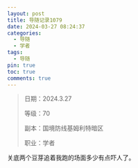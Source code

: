 ```yaml
---
layout: post
title: 导随记录1079
date: 2024-03-27 08:24:37
categories:
  - 导随
  - 学者
tags:
  - 导随
pin: true
toc: true
comments: true
---
```

> 日期：2024.3.27
>
> 等级：70
>
> 副本：国境防线基姆利特暗区
>
> 职业：学者

关底两个豆芽追着我跑的场面多少有点吓人了。